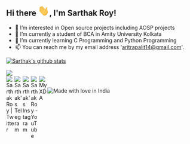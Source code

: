 

<h2>Hi there <img src="https://raw.githubusercontent.com/ABSphreak/ABSphreak/master/gifs/Hi.gif" width="30px">, I'm Sarthak Roy!</h2>

- 👀 I’m interested in Open source projects including AOSP projects
- 🌱 I’m currently a student of BCA in Amity University Kolkata
- 💞️ I’m currently learning C Programming and Python Programming 
- 📫 You can reach me by my email address 'aritrapalit14@gmail.com'.


[![Sarthak's github stats](https://github-readme-stats.vercel.app/api?username=sarthakroy2002&theme=nightowl)](https://github.com/sarthakroy2002?tab=repositories)

<a href="https://github.com/sarthakroy2002">
 
  <img align="center" src="https://github-readme-stats-teal.vercel.app/api/top-langs/?username=sarthakroy2002&layout=compact&theme=nightowl" />
</a>

<br/>

<a href="https://twitter.com/sarthak2002">
  <img align="left" alt="Sarthak Roy | Twitter " width="22px" src="https://cdn.jsdelivr.net/npm/simple-icons@v3/icons/twitter.svg" />
</a>
<a href="https://t.me/sarthakroy2002">
  <img align="left" alt="Sarthak's Telegram" width="22px" src="https://cdn.jsdelivr.net/npm/simple-icons@v3/icons/telegram.svg" />
</a>
<a href="https://www.instagram.com/sarthakroy2002/">
  <img align="left" alt="Sarthak's Instagram" width="22px" src="https://cdn.jsdelivr.net/npm/simple-icons@v3/icons/instagram.svg" />
</a>
<a href="https://www.youtube.com/c/TechnicalFreakSarthak/">
  <img align="left" alt="Sarthak Roy - YouTube" width="22px" src="https://cdn.jsdelivr.net/npm/simple-icons@v3/icons/youtube.svg" />
</a>  
  <a href="https://forum.xda-developers.com/member.php?u=8126733">
  <img align="left" alt="My XDA" width="22px" src="https://cdn.jsdelivr.net/npm/simple-icons@3.3.0/icons/xdadevelopers.svg" />
</a>

<br />

![Made with love in India](https://madewithlove.now.sh/in?heart=true&template=for-the-badge)
